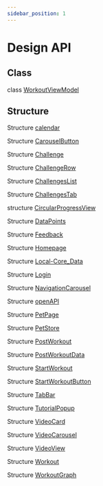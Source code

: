 ```yaml
---
sidebar_position: 1
---
```


# Design API

## Class

class [WorkoutViewModel](./WorkoutViewModel.md)

## Structure

Structure [calendar](./Calendar.md)

Structure [CarouselButton](./CarouselButton.md)

Structure [Challenge](./Challenge.md)

Structure [ChallengeRow](./ChallengeRow.md)

Structure [ChallengesList](./ChallengesList.md)

Structure [ChallengesTab](./ChallengesTab.md)

structure [CircularProgressView](./CircularProgressView.md)

Structure [DataPoints](./DataPoints.md)

Structure [Feedback](./Feedback.md)

Structure [Homepage](./Homepage.md)

Structure [Local-Core_Data](./local-coredata-database.md)

Structure [Login](./Login-view.md)

Structure [NavigationCarousel](./NavigationCarousel.md)

Structure [openAPI](./openapi-spec.md)

Structure [PetPage](./Pet-page.md)

Structure [PetStore](./Pet-store.md)

Structure [PostWorkout](./PostWorkout.md)

Structure [PostWorkoutData](./PostWorkoutData.md)

Structure [StartWorkout](./StartWorkout.md)

Structure [StartWorkoutButton](./StartWorkoutButton.md)

Structure [TabBar](./TabBar.md)

Structure [TutorialPopup](./TutorialPopup.md)

Structure [VideoCard](./VideoCard.md)

Structure [VideoCarousel](./VideoCarousel.md)

Structure [VideoView](./VideoView.md)

Structure [Workout](./Workout.md)

Structure [WorkoutGraph](./WorkoutGraph.md)




